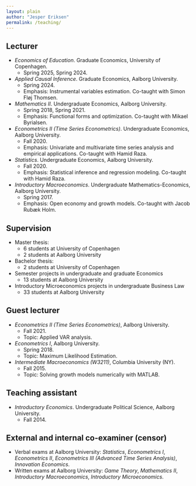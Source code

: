 ```yaml
---
layout: plain
author: "Jesper Eriksen"
permalink: /teaching/
---
```


## Lecturer

- *Economics of Education*. Graduate Economics, University of Copenhagen. 
  - Spring 2025, Spring 2024.
- *Applied Causal Inference*. Graduate Economics, Aalborg University. 
  - Spring 2024. 
  - Emphasis: Instrumental variables estimation. Co-taught with Simon Fløj Thomsen. 
- *Mathematics II*. Undergraduate Economics, Aalborg University. 
  - Spring 2018, Spring 2021. 
  - Emphasis: Functional forms and optimization. Co-taught with Mikael Byrialsen. 
- *Econometrics II (Time Series Econometrics)*. Undergraduate Economics, Aalborg University. 
  - Fall 2020. 
  - Emphasis: Univariate and multivariate time series analysis and empirical applications. Co-taught with Hamid Raza. 
- *Statistics*.  Undergraduate Economics, Aalborg University. 
  - Fall 2020.
  - Emphasis: Statistical inference and regression modeling. Co-taught with Hamid Raza. 
- *Introductory Macroeconomics*. Undergraduate Mathematics-Economics, Aalborg University. 
  - Spring 2017. 
  - Emphasis: Open economy and growth models. Co-taught with Jacob Rubæk Holm. 

## Supervision

- Master thesis: 
  - 6 students at University of Copenhagen 
  - 2 students at Aalborg University  
- Bachelor thesis: 
  - 2 students at University of Copenhagen 
- Semester projects in undergraduate and graduate Economics
  - 13 students at Aalborg University 
- Introductory Microeconomics projects in undergraduate Business Law
  - 33 students at Aalborg University

## Guest lecturer

- *Econometrics II (Time Series Econometrics)*, Aalborg University. 
  - Fall 2021. 
  - Topic: Applied VAR analysis.  
- *Econometrics I*, Aalborg University. 
  - Spring 2018. 
  - Topic: Maximum Likelihood Estimation.  
- *Intermediate Macroeconomics (W3211)*,  Columbia University (NY). 
  - Fall 2015.
  - Topic: Solving growth models numerically with MATLAB. 

## Teaching assistant

- *Introductory Economics*. Undergraduate Political Science, Aalborg University. 
  - Fall 2014. 

## External and internal co-examiner (censor)

- Verbal exams at Aalborg University: *Statistics*, *Econometrics I*, *Econometrics II*, *Econometrics III (Advanced Time Series Analysis)*, *Innovation Economics*. 
- Written exams at Aalborg University: *Game Theory*, *Mathematics II*, *Introductory Macroeconomics*, *Introductory Microeconomics*.  